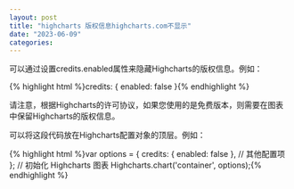 ```yaml
---
layout: post
title: "highcharts 版权信息highcharts.com不显示"
date: "2023-06-09"
categories: 
---
```

<p>可以通过设置credits.enabled属性来隐藏Highcharts的版权信息。例如：</p>
{% highlight html %}credits: {
enabled: false
}{% endhighlight %}
<p>请注意，根据Highcharts的许可协议，如果您使用的是免费版本，则需要在图表中保留Highcharts的版权信息。</p>
<p>可以将这段代码放在Highcharts配置对象的顶层。例如：</p>
{% highlight html %}var options = {
credits: {
enabled: false
},
// 其他配置项
};
// 初始化 Highcharts 图表
Highcharts.chart(&#39;container&#39;, options);{% endhighlight %}
<p>&nbsp;</p>
